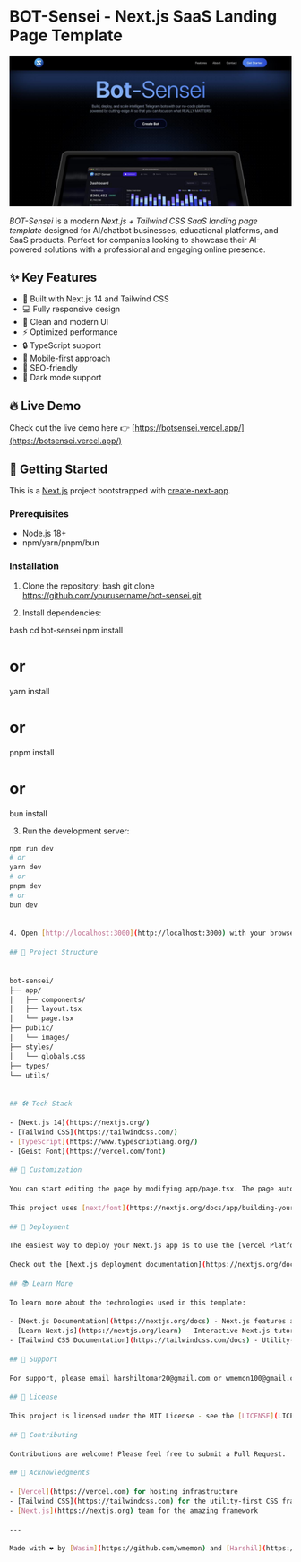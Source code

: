 # BOT-Sensei - Next.js SaaS Landing Page Template

![alt text](image.png)

*BOT-Sensei* is a modern *Next.js + Tailwind CSS SaaS landing page template* designed for AI/chatbot businesses, educational platforms, and SaaS products. Perfect for companies looking to showcase their AI-powered solutions with a professional and engaging online presence.

## ✨ Key Features

- 🚀 Built with Next.js 14 and Tailwind CSS
- 💻 Fully responsive design
- 🎨 Clean and modern UI
- ⚡ Optimized performance
- 🔒 TypeScript support
- 📱 Mobile-first approach
- 🎯 SEO-friendly
- 🌙 Dark mode support

## 🔥 Live Demo

Check out the live demo here 👉 [https://botsensei.vercel.app/](https://botsensei.vercel.app/)

## 🚀 Getting Started

This is a [Next.js](https://nextjs.org/) project bootstrapped with [create-next-app](https://github.com/vercel/next.js/tree/canary/packages/create-next-app).

### Prerequisites

- Node.js 18+ 
- npm/yarn/pnpm/bun

### Installation

1. Clone the repository:
bash
git clone https://github.com/yourusername/bot-sensei.git


2. Install dependencies:
   
bash
cd bot-sensei
npm install
# or
yarn install
# or
pnpm install
# or
bun install


3. Run the development server:
```bash
npm run dev
# or
yarn dev
# or
pnpm dev
# or
bun dev


4. Open [http://localhost:3000](http://localhost:3000) with your browser to see the result.

## 📁 Project Structure


bot-sensei/
├── app/
│   ├── components/
│   ├── layout.tsx
│   └── page.tsx
├── public/
│   └── images/
├── styles/
│   └── globals.css
├── types/
└── utils/


## 🛠 Tech Stack

- [Next.js 14](https://nextjs.org/)
- [Tailwind CSS](https://tailwindcss.com/)
- [TypeScript](https://www.typescriptlang.org/)
- [Geist Font](https://vercel.com/font)

## 📝 Customization

You can start editing the page by modifying app/page.tsx. The page auto-updates as you edit the file.

This project uses [next/font](https://nextjs.org/docs/app/building-your-application/optimizing/fonts) to automatically optimize and load Geist, the custom font family from Vercel.

## 🚀 Deployment

The easiest way to deploy your Next.js app is to use the [Vercel Platform](https://vercel.com/new?filter=next.js).

Check out the [Next.js deployment documentation](https://nextjs.org/docs/app/building-your-application/deploying) for more details.

## 📚 Learn More

To learn more about the technologies used in this template:

- [Next.js Documentation](https://nextjs.org/docs) - Next.js features and API
- [Learn Next.js](https://nextjs.org/learn) - Interactive Next.js tutorial
- [Tailwind CSS Documentation](https://tailwindcss.com/docs) - Utility-first CSS framework

## 💬 Support

For support, please email harshiltomar20@gmail.com or wmemon100@gmail.com or open an issue on the repository.

## 📄 License

This project is licensed under the MIT License - see the [LICENSE](LICENSE) file for details.

## 🤝 Contributing

Contributions are welcome! Please feel free to submit a Pull Request.

## 🙏 Acknowledgments

- [Vercel](https://vercel.com) for hosting infrastructure
- [Tailwind CSS](https://tailwindcss.com) for the utility-first CSS framework
- [Next.js](https://nextjs.org) team for the amazing framework

---

Made with ❤️ by [Wasim](https://github.com/wmemon) and [Harshil](https://github.com/harshiltomar)
